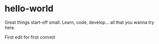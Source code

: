 # hello-world
Great things start-off small. Learn, code, develop... all that you wanna try here.

First edit for first commit
